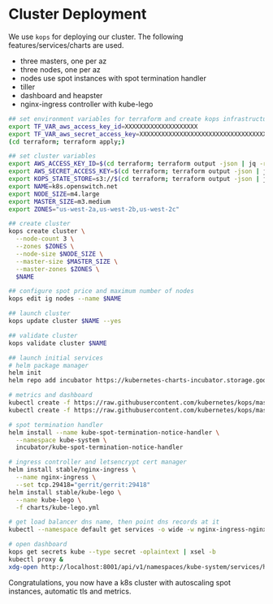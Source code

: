 # Cluster Deployment

We use `kops` for deploying our cluster. The following features/services/charts are used.

- three masters, one per az
- three nodes, one per az
- nodes use spot instances with spot termination handler
- tiller
- dashboard and heapster
- nginx-ingress controller with kube-lego

```bash
## set environment variables for terraform and create kops infrastructure
export TF_VAR_aws_access_key_id=XXXXXXXXXXXXXXXXXXXX
export TF_VAR_aws_secret_access_key=XXXXXXXXXXXXXXXXXXXXXXXXXXXXXXXXXXXXXXXX
(cd terraform; terraform apply;)

## set cluster variables
export AWS_ACCESS_KEY_ID=$(cd terraform; terraform output -json | jq -r .access_key_id.value)
export AWS_SECRET_ACCESS_KEY=$(cd terraform; terraform output -json | jq -r .secret_access_key.value)
export KOPS_STATE_STORE=s3://$(cd terraform; terraform output -json | jq -r .aws_bucket.value)
export NAME=k8s.openswitch.net
export NODE_SIZE=m4.large
export MASTER_SIZE=m3.medium
export ZONES="us-west-2a,us-west-2b,us-west-2c"

## create cluster
kops create cluster \
  --node-count 3 \
  --zones $ZONES \
  --node-size $NODE_SIZE \
  --master-size $MASTER_SIZE \
  --master-zones $ZONES \
  $NAME

## configure spot price and maximum number of nodes
kops edit ig nodes --name $NAME

## launch cluster
kops update cluster $NAME --yes

## validate cluster
kops validate cluster $NAME

## launch initial services
# helm package manager
helm init
helm repo add incubator https://kubernetes-charts-incubator.storage.googleapis.com/

# metrics and dashboard
kubectl create -f https://raw.githubusercontent.com/kubernetes/kops/master/addons/kubernetes-dashboard/v1.8.1.yaml
kubectl create -f https://raw.githubusercontent.com/kubernetes/kops/master/addons/monitoring-standalone/v1.7.0.yaml

# spot termination handler
helm install --name kube-spot-termination-notice-handler \
  --namespace kube-system \
  incubator/kube-spot-termination-notice-handler

# ingress controller and letsencrypt cert manager
helm install stable/nginx-ingress \
  --name nginx-ingress \
  --set tcp.29418="gerrit/gerrit:29418"
helm install stable/kube-lego \
  --name kube-lego \
  -f charts/kube-lego.yml

# get load balancer dns name, then point dns records at it
kubectl --namespace default get services -o wide -w nginx-ingress-nginx-ingress-controller

# open dashboard
kops get secrets kube --type secret -oplaintext | xsel -b
kubectl proxy &
xdg-open http://localhost:8001/api/v1/namespaces/kube-system/services/https:kubernetes-dashboard:/proxy/
```

Congratulations, you now have a k8s cluster with autoscaling spot instances, automatic tls and metrics.

